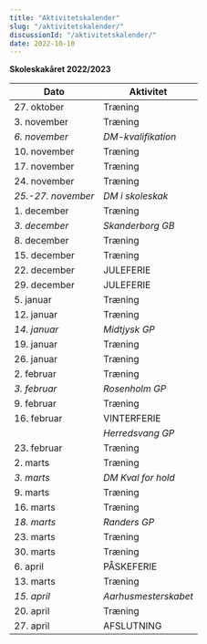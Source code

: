 ```yaml
---
title: "Aktivitetskalender"
slug: "/aktivitetskalender/"
discussionId: "/aktivitetskalender/"
date: 2022-10-10
---
```


**Skoleskakåret 2022/2023**


| **Dato** | **Aktivitet** |
| --- | --- |
| 27. oktober | Træning |
| 3. november | Træning |
| *6. november* | *DM-kvalifikation* |
| 10. november | Træning |
| 17. november| Træning |
| 24. november | Træning |
| *25.-27. november* | *DM i skoleskak* |
| 1. december | Træning |
| *3. december* | *Skanderborg GB* |
| 8. december | Træning |
| 15. december | Træning |
| 22. december | JULEFERIE |
| 29. december | JULEFERIE |
| 5. januar | Træning |
| 12. januar | Træning |
| *14. januar* | *Midtjysk GP* |
| 19. januar | Træning |
| 26. januar | Træning |
| 2. februar | Træning |
| *3. februar* | *Rosenholm GP* |
| 9. februar | Træning |
| 16. februar | VINTERFERIE |
|  | *Herredsvang GP* |
| 23. februar | Træning |
| 2. marts | Træning |
| *3. marts* | *DM Kval for hold* |
| 9. marts | Træning |
| 16. marts | Træning |
| *18. marts* | *Randers GP* |
| 23. marts | Træning |
| 30. marts | Træning |
| 6. april | PÅSKEFERIE |
| 13. marts | Træning |
| *15. april* | *Aarhusmesterskabet* |
| 20. april | Træning |
| 27. april | AFSLUTNING |